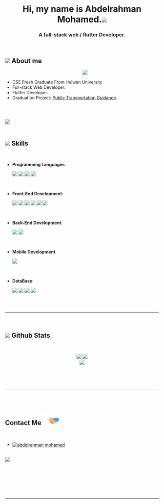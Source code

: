 <h1 align="center"><b>Hi, my name is Abdelrahman Mohamed.</b><img src="https://media.giphy.com/media/hvRJCLFzcasrR4ia7z/giphy.gif" width="35"></h1>
<h3 align="center">A full-stack web / flutter Developer.</h3>
<br>
	
## <picture><img src = "https://img.etimg.com/thumb/width-1200,height-900,imgsize-638053,resizemode-75,msid-84146083/prime/technology-and-startups/booting-up-developer-economy-how-tech-startups-are-helping-coders-build-and-test-software-faster.jpg" width = 50px></picture> **About me**

<picture> <img align="right" src="https://camo.githubusercontent.com/2366b34bb903c09617990fb5fff4622f3e941349e846ddb7e73df872a9d21233/68747470733a2f2f63646e2e6472696262626c652e636f6d2f75736572732f3733303730332f73637265656e73686f74732f363538313234332f6176656e746f2e676966" width = 250px></picture>

<br>

- CSE Fresh Graduate From Helwan University
- Full-stack Web Developer.
- Flutter Developer.
- Graduation Project: [Public Transportation Guidance](https://github.com/HaidyGamal/GP-WebApp).

<br><br>

<img src="https://user-images.githubusercontent.com/73097560/115834477-dbab4500-a447-11eb-908a-139a6edaec5c.gif"><br><br>

## <img src="https://media2.giphy.com/media/QssGEmpkyEOhBCb7e1/giphy.gif?cid=ecf05e47a0n3gi1bfqntqmob8g9aid1oyj2wr3ds3mg700bl&rid=giphy.gif" width ="25"><b> Skills</b>
<br>


<div align="left" style="display:inline">

- **Programming Languages**:
    
    <img src="https://cdn.jsdelivr.net/gh/devicons/devicon/icons/cplusplus/cplusplus-original.svg" width="40">
    <img src="https://cdn.jsdelivr.net/gh/devicons/devicon/icons/dart/dart-plain-wordmark.svg" width="65">
    <img src="https://cdn.jsdelivr.net/gh/devicons/devicon/icons/java/java-plain-wordmark.svg" width="50">
    <img src="https://cdn.jsdelivr.net/gh/devicons/devicon/icons/python/python-original.svg" width="50">

<br>   
</div>
    
- **Front-End Development**:

   <img src="https://cdn.jsdelivr.net/gh/devicons/devicon/icons/html5/html5-original.svg" width="40">
   <img src="https://cdn.jsdelivr.net/gh/devicons/devicon/icons/css3/css3-original.svg" width="40">
   <img src="https://cdn.jsdelivr.net/gh/devicons/devicon/icons/javascript/javascript-original.svg" width="40">
   <img src="https://cdn.jsdelivr.net/gh/devicons/devicon/icons/bootstrap/bootstrap-original-wordmark.svg" width="40">
   <img src="https://cdn.jsdelivr.net/gh/devicons/devicon/icons/bulma/bulma-plain.svg" width="40">
   <img src="https://cdn.jsdelivr.net/gh/devicons/devicon/icons/react/react-original-wordmark.svg" width="40">

<br>

- **Back-End Development**:

   <img src="https://cdn.jsdelivr.net/gh/devicons/devicon/icons/nodejs/nodejs-plain.svg" width="50">
   <img src="https://encrypted-tbn0.gstatic.com/images?q=tbn:ANd9GcQ18v7qjb95jfqfBueH0PMFkla_3cPQQORDPL_pkACa7Z1IpqKY-8fkvEv75YiV5cwwRXE&usqp=CAU" width="50">

<br>


- **Mobile Development**:

    <img src="https://cdn.jsdelivr.net/gh/devicons/devicon/icons/flutter/flutter-original.svg" width="40">


<br>

- **DataBase**:

   <img src="https://cdn.jsdelivr.net/gh/devicons/devicon/icons/mysql/mysql-original-wordmark.svg" width="70">
   <img src="https://cdn.jsdelivr.net/gh/devicons/devicon/icons/mongodb/mongodb-original-wordmark.svg" width="70">
   <img src="https://cdn.jsdelivr.net/gh/devicons/devicon/icons/sqlite/sqlite-original-wordmark.svg" width="70">
   <img src="https://cdn.jsdelivr.net/gh/devicons/devicon/icons/neo4j/neo4j-original-wordmark.svg" width="70">



<br>
<br>

-----

<br>


## <img src="https://media.giphy.com/media/iY8CRBdQXODJSCERIr/giphy.gif" width="35"><b> Github Stats </b>
<br>

<div align="center">

![](https://github-readme-stats-sigma-five.vercel.app/api?username=abdelrahman-mohamd&show_icons=true&theme=gruvbox)
![](https://github-readme-streak-stats.herokuapp.com/?user=abdelrahman-mohamd&theme=gruvbox&hide_border=false)<br/>
![](https://github-readme-stats-sigma-five.vercel.app/api/top-langs/?username=abdelrahman-mohamd&theme=gruvbox&hide_border=false&include_all_commits=true&count_private=false&layout=compact)
</div>

<br>
<br>
<br>

-----

<br>
<br>

## <b>Contact Me</b><img src="https://github.com/0xAbdulKhalid/0xAbdulKhalid/raw/main/assets/mdImages/handshake.gif" width ="80">
<br>
<div align='left'>

<ul>

<li>
<a href="https://www.linkedin.com/in/abdelrahmanmohamd/" target="blank"><img align="center" src="https://cdn.jsdelivr.net/gh/devicons/devicon/icons/linkedin/linkedin-original.svg" alt="abdelrahman mohamed" height="30" width="40" /></a>

<br>
	
</ul>
</div>

<br>
<img src="https://user-images.githubusercontent.com/73097560/115834477-dbab4500-a447-11eb-908a-139a6edaec5c.gif">
<br>
<br>
<br>

<br>
<br>
<br>
<br>

---

<br>
